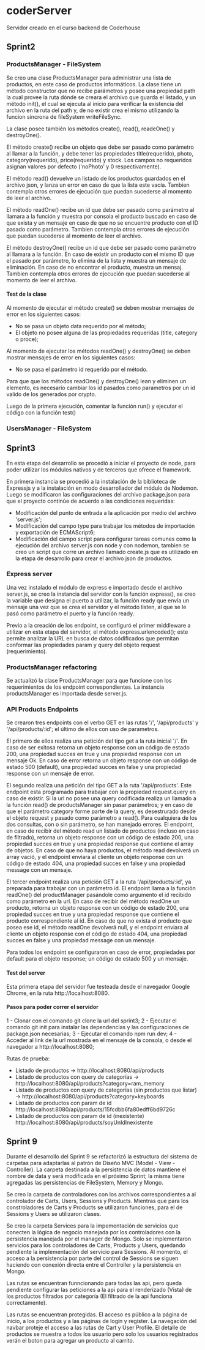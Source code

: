 # coderServer
Servidor creado en el curso backend de Coderhouse

## Sprint2
### ProductsManager - FileSystem

Se creo una clase ProductsManager para administrar una lista de productos, en este caso de productos informáticos.
La clase tiene un método constructor que no recibe parámetros y posee una propiedad path la cual provee la ruta dónde se creara el archivo que guarda el listado, y un método init(), el cual se ejecuta al inicio para verificar la existencia del archivo en la ruta del path y, de no existir crea el mismo utilizando la funcion sincrona de fileSystem writeFileSync.

La clase posee también los métodos create(), read(), readeOne() y destroyOne().

El método create() recibe un objeto que debe ser pasado como parámetro al llamar a la función, y debe tener las propiedades title(requerido), photo, category(requerido), price(requerido) y stock. Los campos no requeridos asignan valores por defecto ('noPhoto' y 0 respectivamente).

El método read() devuelve un listado de los productos guardados en el archivo json, y lanza un error en caso de que la lista este vacía. Tambien contempla otros errores de ejecución que puedan sucederse al momento de leer el archivo.

El método readOne() recibe un id que debe ser pasado como parámetro al llamara a la función y muestra por consola el producto buscado en caso de que exista y un mensaje en caso de que no se encuentre producto con el ID pasado como parámetro. Tambien contempla otros errores de ejecución que puedan sucederse al momento de leer el archivo.

El método destroyOne() recibe un id que debe ser pasado como parámetro al llamara a la función. En caso de existir un producto con el mismo ID que el pasado por parámetro, lo elimina de la lista y muestra un mensaje de eliminación. En caso de no encontrar el producto, muestra un mensaj. Tambien contempla otros errores de ejecución que puedan sucederse al momento de leer el archivo.

#### Test de la clase

Al momento de ejecutar el método create() se deben mostrar mensajes de error en los siguientes casos:
- No se pasa un objeto data requerido por el método;
- El objeto no posee alguna de las propiedades requeridas (title, category o proce);

Al momento de ejecutar los métodos readOne() y destroyOne() se deben mostrar mensajes de error en los siguientes casos:
- No se pasa el parámetro id requerido por el método.

Para que que los métodos readOne() y destroyOne() lean y eliminen un elemento, es necesario cambiar los id pasados como parametros por un id valido de los generados por crypto.

Luego de la primera ejecución, comentar la función run() y ejecutar el código con la función test()

### UsersManager - FileSystem


## Sprint3

En esta etapa del desarrollo se procedió a iniciar el proyecto de node, para poder utilizar los módulos nativos y de terceros que ofrece el framework.

En primera instancia se procedió a la instalación de la biblioteca de Expressjs y a la instalación en modo desarrollador del módulo de Nodemon. Luego se modificaron las configuraciones del archivo package.json para que el proyecto continúe de acuerdo a las condiciones requeridas:
- Modificación del punto de entrada a la aplicación por medio del archivo 'server.js';
- Modificación del campo type para trabajar los métodos de importación y exportación de ECMAScript6;
- Modificación del campo script para configurar tareas comunes como la ejecución del archivo server.js con node y con nodemon, tambien se creo un script que corre un archivo llamado create.js que es utilizado en la etapa de desarrollo para crear el archivo json de productos.

### Express server

Una vez instalado el módulo de express e importado desde el archivo server.js, se creo la instancia del servidor con la función express(), se creo la variable que designa el puerto a utilizar, la función ready que envía un mensaje una vez que se crea el servidor y el método listen, al que se le pasó como parámetro el puerto y la función ready.

Previo a la creación de los endpoint, se configuró el primer middleware a utilizar en esta etapa del servidor, el método express.urlencoded(); este permite analizar la URL en busca de datos códificados que permitan conformar las propiedades param y query del objeto request (requerimiento).

### ProductsManager refactoring

Se actualizó la clase ProductsManager para que funcione con los requerimientos de los endpoint correspondientes. La instancia productsManager es importada desde server.js.

### API Products Endpoints

Se crearon tres endpoints con el verbo GET en las rutas '/', '/api/products' y '/api/products/:id'; el último de ellos con uso de parametros.

El primero de ellos realiza una petición del tipo get a la ruta inicial '/'. En caso de ser exitosa retorna un objeto response con un código de estado 200, una propiedad succes en true y una propiedad response con un mensaje Ok. En caso de error retorna un objeto response con un código de estado 500 (default), una propiedad succes en false y una propiedad response con un mensaje de error.

El segundo realiza una petición del tipo GET a la ruta '/api/products'. Este endpoint esta programado para trabajar con la propiedad request.query en caso de existir. Si la url no posee una query codificada realiza un llamado a la función read() de productsManager sin pasar parámetros; y en caso de que el parámetro category forme parte de la query, es desestrurado desde el objeto request y pasado como parámetro a read(). Para cualquiera de los dos consultas, con o sin parámetro, se han manejado errores. El endpoint, en caso de recibir del método read un listado de productos (incluso en caso de filtrado), retorna un objeto response con un código de estado 200, una propiedad succes en true y una propiedad response que contiene el array de objetos. En caso de que no haya productos, el método read devolverá un array vació, y el endpoint enviara al cliente un objeto response con un código de estado 404, una propiedad succes en false y una propiedad message con un mensaje.

El tercer endpoint realiza una petición GET a la ruta '/api/products/:id', ya preparada para trabajar con un parámetro id. El endpoint llama a la función readOne() del productManager pasándole como argumento el id recibido como parámetro en la url. En caso de recibir del método readOne un producto, retorna un objeto response con un código de estado 200, una propiedad succes en true y una propiedad response que contiene el producto correspondiente al id. En caso de que no exista el producto que posea ese id, el método readOne devolverá null, y el endpoint enviara al cliente un objeto response con el código de estado 404, una propiedad succes en false y una propiedad message con un mensaje.

Para todos los endpoint se configuraron en caso de error, propiedades por default para el objeto response; un código de estado 500 y un mensaje.

#### Test del server

Esta primera etapa del servidor fue testeada desde el navegador Google Chrome, en la ruta http://localhost:8080.

#### Pasos para poder correr el servidor

1 - Clonar con el comando git clone la url del sprint3;
2 - Ejecutar el comando git init para instalar las dependencias y las configuraciones de package.json necesarias;
3 - Ejecutar el comando npm run dev;
4 - Acceder al link de la url mostrada en el mensaje de la consola, o desde el navegador a http://localhost:8080;

Rutas de prueba:
- Listado de productos -> http://localhost:8080/api/products
- Listado de productos con query de categorías -> http://localhost:8080/api/products?category=ram_memory
- Listado de productos con query de categorías (sin productos que listar) -> http://localhost:8080/api/products?category=keyboards
- Listado de productos con param de id http://localhost:8080/api/products/15fcdbb6fa80edff6bd9726c
- Listado de productos con param de id (inexistente) http://localhost:8080/api/products/soyUnIdInexistente

## Sprint 9
Durante el desarrollo del Sprint 9 se refactorizó la estructura del sistema de carpetas para adaptarlas al patrón de Diseño MVC (Model - View -Controller). La carpeta destinada a la persistencia de datos mantiene el nombre de data y será modificada en el próximo Sprint; la misma tiene agregadas las persistencias de FileSystem, Memory y Mongo.

Se creo la carpeta de controladores con los archivos correspondientes a al controlador de Carts, Users, Sessions y Products. Mientras que para los constroladores de Carts y Products se utilizaron funciones, para el de Sessions y Users se utilizaron clases.

Se creo la carpeta Services para la impementación de servicios que conecten la lógica de negocio manejada por los controladores con la persistencia manejada por el manager de Mongo. Solo se implementaron servicios para los controladores de Carts, Products y Users, quedando pendiente la implementación del servicio para Sessions. Al momento, el acceso a la persistencia por parte del control de Sessions se siguen haciendo con conexión directa entre el Controller y la persistencia en Mongo.

Las rutas se encuentran funncionando para todas las api, pero queda pendiente configurar las peticiones a la api para el renderizado (Vista) de los productos filtrados por categoría (El filtrado de la api funciona correctamente).

Las rutas se encuentran protegidas. El acceso es público a la página de inicio, a los productos y a las páginas de login y register. La navegación del navbar proteje el acceso a las rutas de Cart y User Profile. El detalle de productos se muestra a todos los usuario pero solo los usuarios registrados verán el boton para agregar un producto al carrito. 
